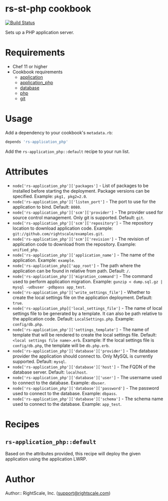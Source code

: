# rs-st-php cookbook

[![Build Status](https://travis-ci.org/rightscale-cookbooks/rs-application_php.png?branch=white_13_07_acu111903_implement_rs-application_php)](https://travis-ci.org/rightscale-cookbooks/rs-application_php)

Sets up a PHP application server.

# Requirements

* Chef 11 or higher
* Cookbook requirements
  * [application](http://community.opscode.com/cookbooks/application)
  * [application_php](http://community.opscode.com/cookbooks/application_php)
  * [database](http://community.opscode.com/cookbooks/database)
  * [php](http://community.opscode.com/cookbooks/php)
  * [git](http://community.opscode.com/cookbooks/git)

# Usage

Add a dependency to your cookbook's `metadata.rb`:

```ruby
depends 'rs-application_php'
```

Add the `rs-application_php::default` recipe to your run list.

# Attributes

* `node['rs-application_php']['packages']` - List of packages to be installed before
  starting the deployment. Package versions can be specified. Example: `pkg1, pkg2=2.0`.
* `node['rs-application_php']['listen_port']` - The port to use for the application to bind.
  Default: `8080`.
* `node['rs-application_php']['scm']['provider']` - The provider used for source control
  management. Only git is supported. Default: `git`.
* `node['rs-application_php']['scm']['repository']` - The repository location to download
  application code. Example: `git://github.com/rightscale/examples.git`.
* `node['rs-application_php']['scm']['revision']` - The revision of application code to
  download from the repository. Example: `unified_php`.
* `node['rs-application_php']['application_name']` - The name of the application. Example:
  `example`.
* `node['rs-application_php]['app_root']` - The path where the application can be found in
  relative from path. Default: `/`.
* `node['rs-application_php']['migration_command']` - The command used to perform
  application migration. Example: `gunzip < dump.sql.gz | mysql -udbuser -pdbpass app_test`.
* `node['rs-application_php']['write_settings_file']` - Whether to create the local settings
  file on the application deployment. Default: `true`.
* `node['rs-application_php]['local_settings_file']` - The name of local settings file to be
  generated by a template. It can also be path relative to the application code.
  Default: `LocalSettings.php`. Example: `config/db.php`.
* `node['rs-application_php']['settings_template']` - The name of template that will be
  rendered to create the local settings file. Default: `<local settings file name>.erb`.
  Example: If the local settings file is `config/db.php`, the template will be
  `db.php.erb`.
* `node['rs-application_php']['database']['provider']` - The database provider the
  application should connect to. Only MySQL is currently supported. Default: `mysql`.
* `node['rs-application_php']['database']['host']` - The FQDN of the database server.
  Default: `localhost`.
* `node['rs-application_php']['database']['user']` - The username used to connect to the
  database. Example: `dbuser`.
* `node['rs-application_php']['database']['password']` - The password used to connect to the
  database. Example: `dbpass`.
* `node['rs-application_php']['database']['schema']` - The schema name used to connect to the
  database. Example: `app_test`.

# Recipes

## `rs-application_php::default`

Based on the attributes provided, this recipe will deploy the given application using the application LWRP.

# Author

Author:: RightScale, Inc. (<support@rightscale.com>)
